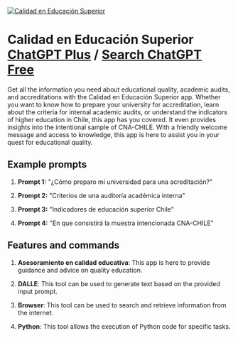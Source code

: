 
[![Calidad en Educación Superior](https://files.oaiusercontent.com/file-Uj6Jz1i3aomvzuPJKTxvoJq3?se=2123-10-17T12%3A29%3A23Z&sp=r&sv=2021-08-06&sr=b&rscc=max-age%3D31536000%2C%20immutable&rscd=attachment%3B%20filename%3D4f68d7a1-1d35-46fb-a6ba-16dca037df4a.png&sig=HprCH9XXN1qJBWpo5TSJmtC8qWg2WW2NmRcAsYbnrrg%3D)](https://chat.openai.com/g/g-j9oCMMLmH-calidad-en-educacion-superior)

# Calidad en Educación Superior [ChatGPT Plus](https://chat.openai.com/g/g-j9oCMMLmH-calidad-en-educacion-superior) / [Search ChatGPT Free](https://gptcall.net/index.html#/?search=Calidad%20en%20Educaci%C3%B3n%20Superior)

Get all the information you need about educational quality, academic audits, and accreditations with the Calidad en Educación Superior app. Whether you want to know how to prepare your university for accreditation, learn about the criteria for internal academic audits, or understand the indicators of higher education in Chile, this app has you covered. It even provides insights into the intentional sample of CNA-CHILE. With a friendly welcome message and access to knowledge, this app is here to assist you in your quest for educational quality.

## Example prompts

1. **Prompt 1:** "¿Cómo preparo mi universidad para una acreditación?"

2. **Prompt 2:** "Criterios de una auditoría académica interna"

3. **Prompt 3:** "Indicadores de educación superior Chile"

4. **Prompt 4:** "En que consistirá la muestra intencionada CNA-CHILE"

## Features and commands

1. **Asesoramiento en calidad educativa**: This app is here to provide guidance and advice on quality education.

2. **DALLE**: This tool can be used to generate text based on the provided input prompt.

3. **Browser**: This tool can be used to search and retrieve information from the internet.

4. **Python**: This tool allows the execution of Python code for specific tasks.


